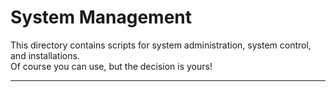 # System Management
This directory contains scripts for system administration, system control, and installations.<br>
Of course you can use, but the decision is yours!<br>

---
